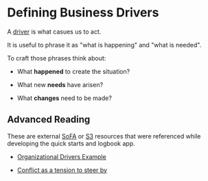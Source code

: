 # Defining Business Drivers

A [driver](/glossary/#driver) is what casues us to act.

It is useful to phrase it as "what is happening" and "what is needed".

To craft those phrases think about:

* What **happened** to create the situation?

* What new **needs** have arisen?

* What **changes** need to be made?


## Advanced Reading

These are external [SoFA](/glossary/#sofa) or [S3](/glossary/#s3) resources that were referenced while developing the quick starts and logbook app.

* [Organizational Drivers Example](https://patterns.sociocracy30.org/describe-organizational-drivers.html)


* [Conflict as a tension to steer by](https://www.sociocracyforall.org/conflict-as-a-tension-to-steer-by/)